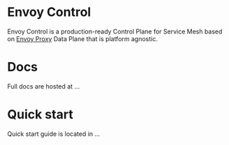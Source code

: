 # Envoy Control

Envoy Control is a production-ready Control Plane for Service Mesh based on [Envoy Proxy](https://www.envoyproxy.io/)
Data Plane that is platform agnostic.

# Docs

Full docs are hosted at ...

# Quick start

Quick start guide is located in ...

